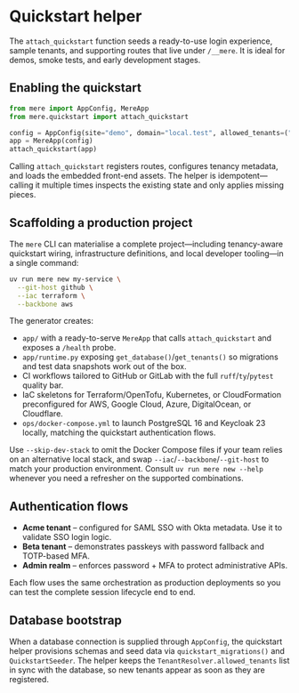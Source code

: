 # Quickstart helper

The `attach_quickstart` function seeds a ready-to-use login experience, sample tenants, and supporting
routes that live under `/__mere`. It is ideal for demos, smoke tests, and early development stages.

## Enabling the quickstart

```python
from mere import AppConfig, MereApp
from mere.quickstart import attach_quickstart

config = AppConfig(site="demo", domain="local.test", allowed_tenants=("acme", "beta"))
app = MereApp(config)
attach_quickstart(app)
```

Calling `attach_quickstart` registers routes, configures tenancy metadata, and loads the embedded
front-end assets. The helper is idempotent—calling it multiple times inspects the existing state and
only applies missing pieces.

## Scaffolding a production project

The `mere` CLI can materialise a complete project—including tenancy-aware quickstart wiring,
infrastructure definitions, and local developer tooling—in a single command:

```bash
uv run mere new my-service \
  --git-host github \
  --iac terraform \
  --backbone aws
```

The generator creates:

- `app/` with a ready-to-serve `MereApp` that calls `attach_quickstart` and exposes a `/health` probe.
- `app/runtime.py` exposing `get_database()`/`get_tenants()` so migrations and test data snapshots work
  out of the box.
- CI workflows tailored to GitHub or GitLab with the full `ruff`/`ty`/`pytest` quality bar.
- IaC skeletons for Terraform/OpenTofu, Kubernetes, or CloudFormation preconfigured for AWS,
  Google Cloud, Azure, DigitalOcean, or Cloudflare.
- `ops/docker-compose.yml` to launch PostgreSQL 16 and Keycloak 23 locally, matching the quickstart
  authentication flows.

Use `--skip-dev-stack` to omit the Docker Compose files if your team relies on an alternative local
stack, and swap `--iac`/`--backbone`/`--git-host` to match your production environment. Consult
`uv run mere new --help` whenever you need a refresher on the supported combinations.

## Authentication flows

- **Acme tenant** – configured for SAML SSO with Okta metadata. Use it to validate SSO login logic.
- **Beta tenant** – demonstrates passkeys with password fallback and TOTP-based MFA.
- **Admin realm** – enforces password + MFA to protect administrative APIs.

Each flow uses the same orchestration as production deployments so you can test the complete session
lifecycle end to end.

## Database bootstrap

When a database connection is supplied through `AppConfig`, the quickstart helper provisions schemas
and seed data via `quickstart_migrations()` and `QuickstartSeeder`. The helper keeps the
`TenantResolver.allowed_tenants` list in sync with the database, so new tenants appear as soon as they
are registered.
